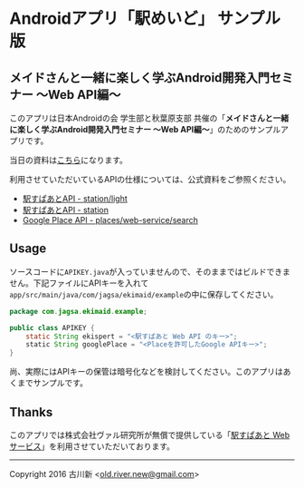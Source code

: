 # Androidアプリ「駅めいど」 サンプル版

## メイドさんと一緒に楽しく学ぶAndroid開発入門セミナー 〜Web API編〜

このアプリは日本Androidの会 学生部と秋葉原支部 共催の「**メイドさんと一緒に楽しく学ぶAndroid開発入門セミナー 〜Web API編〜**」のためのサンプルアプリです。

当日の資料は[こちら](https://docs.google.com/presentation/d/1hsmdsuS6nvzacyOLXdzfsV_7ohI0Bmm9eA9SqqYhB7k/edit?usp=sharing)になります。

利用させていただいているAPIの仕様については、公式資料をご参照ください。

- [駅すぱあとAPI - station/light](http://docs.ekispert.com/v1/api/station/light.html)
- [駅すぱあとAPI - station](http://docs.ekispert.com/v1/api/station.html)
- [Google Place API - places/web-service/search](https://developers.google.com/places/web-service/search)

## Usage

ソースコードに`APIKEY.java`が入っていませんので、そのままではビルドできません。下記ファイルにAPIキーを入れて`app/src/main/java/com/jagsa/ekimaid/example`の中に保存してください。

```java
package com.jagsa.ekimaid.example;

public class APIKEY {
    static String ekispert = "<駅すぱあと Web API のキー>";
    static String googlePlace = "<Placeを許可したGoogle APIキー>";
}
```

尚、実際にはAPIキーの保管は暗号化などを検討してください。このアプリはあくまでサンプルです。

## Thanks

このアプリでは株式会社ヴァル研究所が無償で提供している「[駅すぱあと Webサービス](https://ekiworld.net/service/sier/webservice/index.html)」を利用させていただいております。

---

Copyright 2016 古川新 \<old.river.new@gmail.com\>

